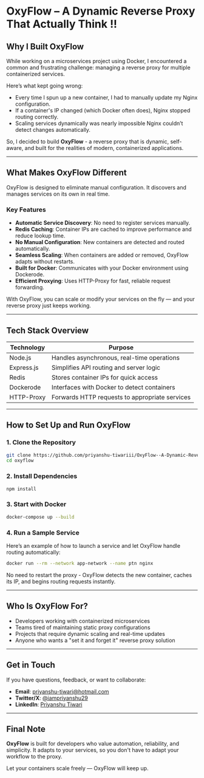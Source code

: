 # **OxyFlow – A Dynamic Reverse Proxy That Actually Think !!**


## Why I Built OxyFlow

While working on a microservices project using Docker, I encountered a common and frustrating challenge: managing a reverse proxy for multiple containerized services.

Here’s what kept going wrong:

* Every time I spun up a new container, I had to manually update my Nginx configuration.
* If a container's IP changed (which Docker often does), Nginx stopped routing correctly.
* Scaling services dynamically was nearly impossible Nginx couldn’t detect changes automatically.

So, I decided to build **OxyFlow** - a reverse proxy that is dynamic, self-aware, and built for the realities of modern, containerized applications.

---

## What Makes OxyFlow Different

OxyFlow is designed to eliminate manual configuration. It discovers and manages services on its own in real time.

### Key Features

* **Automatic Service Discovery**: No need to register services manually.
* **Redis Caching**: Container IPs are cached to improve performance and reduce lookup time.
* **No Manual Configuration**: New containers are detected and routed automatically.
* **Seamless Scaling**: When containers are added or removed, OxyFlow adapts without restarts.
* **Built for Docker**: Communicates with your Docker environment using Dockerode.
* **Efficient Proxying**: Uses HTTP-Proxy for fast, reliable request forwarding.

With OxyFlow, you can scale or modify your services on the fly — and your reverse proxy just keeps working.

---

## Tech Stack Overview

| Technology | Purpose                                        |
| ---------- | ---------------------------------------------- |
| Node.js    | Handles asynchronous, real-time operations     |
| Express.js | Simplifies API routing and server logic        |
| Redis      | Stores container IPs for quick access          |
| Dockerode  | Interfaces with Docker to detect containers    |
| HTTP-Proxy | Forwards HTTP requests to appropriate services |

---

## How to Set Up and Run OxyFlow

### 1. Clone the Repository

```bash
git clone https://github.com/priyanshu-tiwariii/OxyFlow--A-Dynamic-Reverse-Proxy-That-Actually-Think.git
cd oxyflow
```

### 2. Install Dependencies

```bash
npm install
```

### 3. Start with Docker

```bash
docker-compose up --build
```

### 4. Run a Sample Service

Here’s an example of how to launch a service and let OxyFlow handle routing automatically:

```bash
docker run --rm --network app-network --name ptn nginx
```

No need to restart the proxy - OxyFlow detects the new container, caches its IP, and begins routing requests instantly.

---

## Who Is OxyFlow For?

* Developers working with containerized microservices
* Teams tired of maintaining static proxy configurations
* Projects that require dynamic scaling and real-time updates
* Anyone who wants a "set it and forget it" reverse proxy solution

---

## Get in Touch

If you have questions, feedback, or want to collaborate:

* **Email**: [priyanshu-tiwari@hotmail.com](mailto:priyanshu-tiwari@hotmail.com)
* **Twitter/X**: [@iampriyanshu29](https://x.com/iampriyanshu29)
* **LinkedIn**: [Priyanshu Tiwari](https://www.linkedin.com/in/priyanshu-tiwarii/)

---

## Final Note

**OxyFlow** is built for developers who value automation, reliability, and simplicity. It adapts to your services, so you don't have to adapt your workflow to the proxy.

Let your containers scale freely — OxyFlow will keep up.

